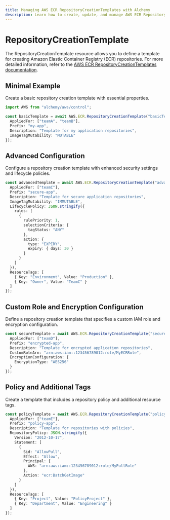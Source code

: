 ```yaml
---
title: Managing AWS ECR RepositoryCreationTemplates with Alchemy
description: Learn how to create, update, and manage AWS ECR RepositoryCreationTemplates using Alchemy Cloud Control.
---
```


# RepositoryCreationTemplate

The RepositoryCreationTemplate resource allows you to define a template for creating Amazon Elastic Container Registry (ECR) repositories. For more detailed information, refer to the [AWS ECR RepositoryCreationTemplates documentation](https://docs.aws.amazon.com/ecr/latest/userguide/).

## Minimal Example

Create a basic repository creation template with essential properties.

```ts
import AWS from "alchemy/aws/control";

const basicTemplate = await AWS.ECR.RepositoryCreationTemplate("basicTemplate", {
  AppliedFor: ["teamA", "teamB"],
  Prefix: "my-app",
  Description: "Template for my application repositories",
  ImageTagMutability: "MUTABLE"
});
```

## Advanced Configuration

Configure a repository creation template with enhanced security settings and lifecycle policies.

```ts
const advancedTemplate = await AWS.ECR.RepositoryCreationTemplate("advancedTemplate", {
  AppliedFor: ["teamC"],
  Prefix: "secure-app",
  Description: "Template for secure application repositories",
  ImageTagMutability: "IMMUTABLE",
  LifecyclePolicy: JSON.stringify({
    rules: [
      {
        rulePriority: 1,
        selectionCriteria: {
          tagStatus: "ANY"
        },
        action: {
          type: "EXPIRY",
          expiry: { days: 30 }
        }
      }
    ]
  }),
  ResourceTags: [
    { Key: "Environment", Value: "Production" },
    { Key: "Owner", Value: "TeamC" }
  ]
});
```

## Custom Role and Encryption Configuration

Define a repository creation template that specifies a custom IAM role and encryption configuration.

```ts
const secureTemplate = await AWS.ECR.RepositoryCreationTemplate("secureTemplate", {
  AppliedFor: ["teamD"],
  Prefix: "encrypted-app",
  Description: "Template for encrypted application repositories",
  CustomRoleArn: "arn:aws:iam::123456789012:role/MyECRRole",
  EncryptionConfiguration: {
    EncryptionType: "AES256"
  }
});
```

## Policy and Additional Tags

Create a template that includes a repository policy and additional resource tags.

```ts
const policyTemplate = await AWS.ECR.RepositoryCreationTemplate("policyTemplate", {
  AppliedFor: ["teamE"],
  Prefix: "policy-app",
  Description: "Template for repositories with policies",
  RepositoryPolicy: JSON.stringify({
    Version: "2012-10-17",
    Statement: [
      {
        Sid: "AllowPull",
        Effect: "Allow",
        Principal: {
          AWS: "arn:aws:iam::123456789012:role/MyPullRole"
        },
        Action: "ecr:BatchGetImage"
      }
    ]
  }),
  ResourceTags: [
    { Key: "Project", Value: "PolicyProject" },
    { Key: "Department", Value: "Engineering" }
  ]
});
```